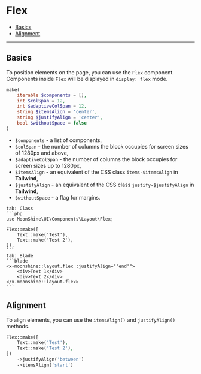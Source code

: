 # Flex

- [Basics](#basics)
- [Alignment](#alignment)

---

<a name="basics"></a>
## Basics

To position elements on the page, you can use the `Flex` component.
Components inside `Flex` will be displayed in `display: flex` mode.

```php
make(
    iterable $components = [],
    int $colSpan = 12,
    int $adaptiveColSpan = 12,
    string $itemsAlign = 'center',
    string $justifyAlign = 'center',
    bool $withoutSpace = false
)
```

- `$components` - a list of components,
- `$colSpan` - the number of columns the block occupies for screen sizes of 1280px and above,
- `$adaptiveColSpan` - the number of columns the block occupies for screen sizes up to 1280px,
- `$itemsAlign` - an equivalent of the CSS class `items-$itemsAlign` in **Tailwind**,
- `$justifyAlign` - an equivalent of the CSS class `justify-$justifyAlign` in **Tailwind**,
- `$withoutSpace` - a flag for margins.

~~~tabs
tab: Class
```php
use MoonShine\UI\Components\Layout\Flex;

Flex::make([
    Text::make('Test'),
    Text::make('Test 2'),
]),
```
tab: Blade
```blade
<x-moonshine::layout.flex :justifyAlign="'end'">
    <div>Text 1</div>
    <div>Text 2</div>
</x-moonshine::layout.flex>
```
~~~

<a name="alignment"></a>
## Alignment

To align elements, you can use the `itemsAlign()` and `justifyAlign()` methods.

```php
Flex::make([
    Text::make('Test'),
    Text::make('Test 2'),
])
    ->justifyAlign('between')
    ->itemsAlign('start')
```
